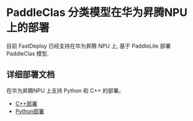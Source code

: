 # PaddleClas 分类模型在华为昇腾NPU 上的部署
目前 FastDeploy 已经支持在华为昇腾 NPU 上, 基于 PaddleLite 部署 PaddleClas 模型.

## 详细部署文档

在华为昇腾NPU 上支持 Python 和 C++ 的部署。

- [C++部署](./cpp)
- [Python部署](./python)
